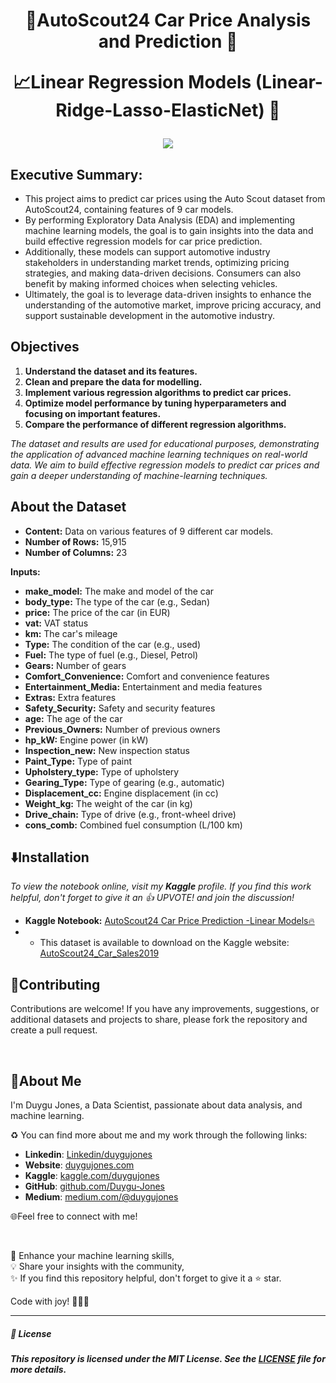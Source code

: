 <h1 align="center">
🎯AutoScout24 Car Price Analysis and Prediction 🚗
  
📈Linear Regression Models (Linear-Ridge-Lasso-ElasticNet) 🚀
</h1>

<p align="center">
  <img src="https://github.com/Duygu-Jones/Machine-Learning-Projects/blob/main/AutoScout24-Linear_Regression_Models/Autoscout_img2x.png?raw=true">
</p>

## Executive Summary:

- This project aims to predict car prices using the Auto Scout dataset from AutoScout24, containing features of 9 car models. 
- By performing Exploratory Data Analysis (EDA) and implementing machine learning models, the goal is to gain insights into the data and build effective regression models for car price prediction.
- Additionally, these models can support automotive industry stakeholders in understanding market trends, optimizing pricing strategies, and making data-driven decisions. Consumers can also benefit by making informed choices when selecting vehicles.
- Ultimately, the goal is to leverage data-driven insights to enhance the understanding of the automotive market, improve pricing accuracy, and support sustainable development in the automotive industry.

## Objectives

1. **Understand the dataset and its features.**
2. **Clean and prepare the data for modelling.**
3. **Implement various regression algorithms to predict car prices.**
4. **Optimize model performance by tuning hyperparameters and focusing on important features.**
5. **Compare the performance of different regression algorithms.**


*The dataset and results are used for educational purposes, demonstrating the application of advanced machine learning techniques on real-world data. We aim to build effective regression models to predict car prices and gain a deeper understanding of machine-learning techniques.*


## About the Dataset

- **Content:** Data on various features of 9 different car models.  
- **Number of Rows:** 15,915  
- **Number of Columns:** 23  

**Inputs:**
- **make_model:** The make and model of the car
- **body_type:** The type of the car (e.g., Sedan)
- **price:** The price of the car (in EUR)
- **vat:** VAT status
- **km:** The car's mileage
- **Type:** The condition of the car (e.g., used)
- **Fuel:** The type of fuel (e.g., Diesel, Petrol)
- **Gears:** Number of gears
- **Comfort_Convenience:** Comfort and convenience features
- **Entertainment_Media:** Entertainment and media features
- **Extras:** Extra features
- **Safety_Security:** Safety and security features
- **age:** The age of the car
- **Previous_Owners:** Number of previous owners
- **hp_kW:** Engine power (in kW)
- **Inspection_new:** New inspection status
- **Paint_Type:** Type of paint
- **Upholstery_type:** Type of upholstery
- **Gearing_Type:** Type of gearing (e.g., automatic)
- **Displacement_cc:** Engine displacement (in cc)
- **Weight_kg:** The weight of the car (in kg)
- **Drive_chain:** Type of drive (e.g., front-wheel drive)
- **cons_comb:** Combined fuel consumption (L/100 km)


## ⬇️Installation

*To view the notebook online, visit my **Kaggle** profile.*
*If you find this work helpful, don't forget to give it an 👍 UPVOTE! and join the discussion!*

  - **Kaggle Notebook:** [AutoScout24 Car Price Prediction -Linear Models🔥](https://www.kaggle.com/code/duygujones/autoscout24-car-price-prediction-linear-models)
  - - This dataset is available to download on the Kaggle website: [AutoScout24_Car_Sales2019](https://www.kaggle.com/datasets/duygujones/autoscout24-car-sales2019)

## 🤝Contributing

Contributions are welcome! If you have any improvements, suggestions, or additional datasets and projects to share, please fork the repository and create a pull request.

<br>

## 🌱About Me

I'm Duygu Jones, a Data Scientist, passionate about data analysis, and machine learning.

♻️ You can find more about me and my work through the following links:

- **Linkedin**: [Linkedin/duygujones](https://www.linkedin.com/in/duygujones/)
- **Website**: [duygujones.com](https://duygujones.vercel.app/)
- **Kaggle**: [kaggle.com/duygujones](https://www.kaggle.com/duygujones)
- **GitHub**: [github.com/Duygu-Jones](https://github.com/Duygu-Jones)
- **Medium**: [medium.com/@duygujones](https://medium.com/@duygujones)

🌐Feel free to connect with me!

<br>

🎯 Enhance your machine learning skills,<br>
💡 Share your insights with the community,<br>
✨ If you find this repository helpful, don't forget to give it a ⭐ star.<br>

Code with joy! 👩‍💻✨

---

##### 📜 License

##### This repository is licensed under the MIT License. See the [LICENSE](LICENSE) file for more details.
